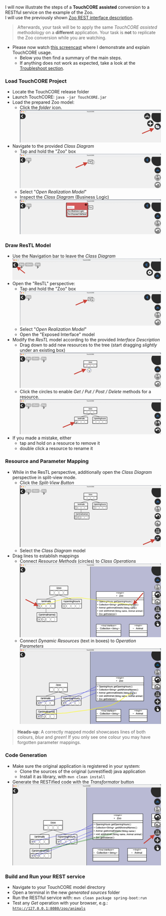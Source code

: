 I will now illustrate the steps of a **TouchCORE assisted** conversion to a RESTful service on the example of the Zoo.  
I will use the previously shown [Zoo REST interface description](interface-zoo.txt).

 > Afterwards, your task will be to apply the same *TouchCORE assisted* methodology on a **different** application. Your task is **not** to replicate the Zoo conversion while you are watching.

 * Please now watch [this screencast](https://www.cs.mcgill.ca/~mschie3/restifyvideos/TouchCORE-1080p.mp4) where I demonstrate and explain TouchCORE usage.
    * Below you then find a summary of the main steps.
    * If anything does not work as expected, take a look at the [Troubleshoot section](#troubleshoot).

### Load TouchCORE Project

 * Locate the TouchCORE release folder
 * Launch TouchCORE: ```java -jar TouchCORE.jar```
 * Load the prepared Zoo model:
    * Click the *folder* icon.  
![folder](captures/touchcoreui/folder.png)
 * Navigate to the provided *Class Diagram*
    * Tap and hold the "Zoo" box  
![openmodel](captures/touchcoreui/openmodel.png)
    * Select "*Open Realization Model*"
    * Inspect the *Class Diagram* (Business Logic)  
![bl](captures/touchcoreui/businesslogic.png)

### Draw ResTL Model

 * Use the Navigation bar to leave the *Class Diagram*  
![navbar](captures/touchcoreui/navbar.png)
 * Open the "ResTL" perspective:
    * Tap and hold the "Zoo" box  
![openmodel](captures/touchcoreui/openmodel.png)
    * Select "*Open Realization Model*"
    * Open the "Exposed Interface" model
 * Modify the *ResTL* model according to the provided *Interface Description*
    * Drag down to add new resources to the tree (start dragging *slightly* under an existing box)  
![addresource](captures/touchcoreui/addresource.png)
    * Click the circles to enable *Get / Put / Post / Delete* methods for a resource.  
![addmethod](captures/touchcoreui/addmethod.png)
 * If you made a mistake, either
    * tap and hold on a resource to remove it
    * double click a resource to rename it

### Resource and Parameter Mapping

 * While in the ResTL perspective, additionally open the *Class Diagram* perspective in split-view mode.
    * Click the *Split-View Button* 
![splitview](captures/touchcoreui/splitview.png)
    * Select the *Class Diagram* model
 * Drag lines to establish mappings
    * Connect *Resource Methods* (circles) to *Class Operations*
![map](captures/touchcoreui/map.png)
    * Connect *Dynamic Resources* (text in boxes) to *Operation Parameters*  
![parammap](captures/touchcoreui/parammap.png)

 > **Heads-up**: A correctly mapped model showcases lines of both colours, *blue* and *green*! If you only see one colour you may have forgotten parameter mappings.

### Code Generation

 * Make sure the original application is registered in your system:
    * Clone the sources of the original (unrestified) java application
    * Install it as library, with ```mvn clean install```
 * Generate the RESTified code with the *Transformator* button  
![trafo](captures/touchcoreui/generate.png)

### Build and Run your REST service

 * Navigate to your TouchCORE model directory
 * Open a terminal in the new *generated sources* folder
 * Run the RESTful service with: ```mvn clean package spring-boot:run```
 * Test any *Get* operation with your browser, e.g.:  
[```http://127.0.0.1:8080/zoo/animals```](http://127.0.0.1:8080/)

